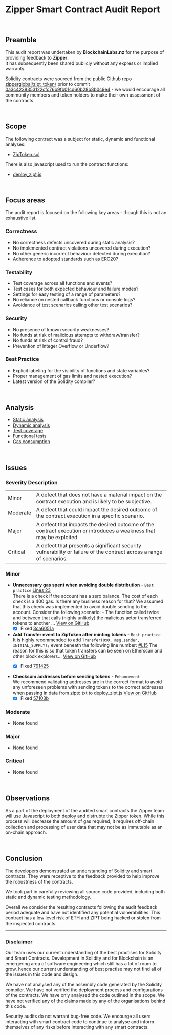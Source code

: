 # Zipper Smart Contract Audit Report
<br>

## Preamble
This audit report was undertaken by <b>BlockchainLabs.nz</b> for the purpose of providing feedback to <b>Zipper</b>. <br>It has subsequently been shared publicly without any express or implied warranty.

Solidity contracts were sourced from the public Github repo [zipperglobal/zipt_token/](https://github.com/zipperglobal/zipt_token) prior to commit [0a3c4238353122cfc76b9fb01cd60b28b8b0c9e4](https://github.com/zipperglobal/zipt_token/tree/0a3c4238353122cfc76b9fb01cd60b28b8b0c9e4) - we would encourage all community members and token holders to make their own assessment of the contracts.

<br>

## Scope
The following contract was a subject for static, dynamic and functional analyses:  

- [ZipToken.sol](https://github.com/zipperglobal/zipt_token/blob/0a3c4238353122cfc76b9fb01cd60b28b8b0c9e4/contracts/ZipToken.sol)
 
There is also javascript used to run the contract functions:

- [deploy_zipt.js](https://github.com/zipperglobal/zipt_token/blob/0a3c4238353122cfc76b9fb01cd60b28b8b0c9e4/deploy_zipt.js)

<br>

## Focus areas
The audit report is focused on the following key areas - though this is not an exhaustive list.


### Correctness
- No correctness defects uncovered during static analysis?
- No implemented contract violations uncovered during execution?
- No other generic incorrect behaviour detected during execution?
- Adherence to adopted standards such as ERC20?

### Testability
- Test coverage across all functions and events?
- Test cases for both expected behaviour and failure modes?
- Settings for easy testing of a range of parameters?
- No reliance on nested callback functions or console logs?
- Avoidance of test scenarios calling other test scenarios?

### Security
- No presence of known security weaknesses?
- No funds at risk of malicious attempts to withdraw/transfer?
- No funds at risk of control fraud?
- Prevention of Integer Overflow or Underflow?

### Best Practice
- Explicit labeling for the visibility of functions and state variables?
- Proper management of gas limits and nested execution?
- Latest version of the Solidity compiler?

<br>

## Analysis

- [Static analysis](static-analysis.md)
- [Dynamic analysis](dynamic-analysis.md)
- [Test coverage](test-coverage.md)
- [Functional tests](functional-tests.md)
- [Gas consumption](gas-consumption-report.md)

<br>

## Issues

### Severity Description
<table>
<tr>
	<td>Minor</td>
	<td>A defect that does not have a material impact on the contract execution and is likely to be subjective.</td>
</tr>
<tr>
	<td>Moderate</td>
	<td>A defect that could impact the desired outcome of the contract execution in a specific scenario.</td>
</tr>
<tr>
	<td>Major</td>
	<td> A defect that impacts the desired outcome of the contract execution or introduces a weakness that may be exploited.</td>
</tr>
<tr>
	<td>Critical</td>
	<td>A defect that presents a significant security vulnerability or failure of the contract across a range of scenarios.</td>
</tr>
</table>

### Minor
- **Unnecessary gas spent when avoiding double distribution** - `Best practice` [Lines 23](https://github.com/BlockchainLabsNZ/zipper-contracts/blob/f5fca30589042cffe83ee140c91ae6133de58ab5/contracts/ZipToken.sol#L23)<br>There is a check if the account has a zero balance. The cost of each check is a 400 gas. Is there any business reason for that? We assumed that this check was implemented to avoid double sending to the account. Consider the following scenario: - The function called twice and between that calls (highly unlikely) the malicious actor transferred tokens to another ... [View on GitHub](https://github.com/BlockchainLabsNZ/zipper-contracts/issues/2)
	- [x] Fixed [3ca6051a](https://github.com/zipperglobal/zipt_token/commit/3ca6051a9c3b2b6b50d5799297c8f91a838b81b3)

- **Add Transfer event to ZipToken after minting tokens** - `Best practice` <br>
It is highly recommended to add `Transfer(0x0, msg.sender, INITIAL_SUPPLY);` event beneath the following line number: [#L15](https://github.com/BlockchainLabsNZ/zipper-contracts/blob/master/contracts/ZipToken.sol#L15]) The reason for this is so that token transfers can be seen on Etherscan and other block explorers... [View on GitHub](https://github.com/BlockchainLabsNZ/zipper-contracts/issues/1)
  - [x] Fixed [791425](https://github.com/zipperglobal/zipt_token/commit/791425db4b95fbb21bda958aa81e2aa666335c8b)


- **Checksum addresses before sending tokens** - `Enhancement` <br>
We recommend validating addresses are in the correct format to avoid any unforeseen problems with sending tokens to the correct addresses when passing in data from ziptc.txt to deploy_zipt.js [View on GitHub](https://github.com/BlockchainLabsNZ/zipper-contracts/issues/3)
  - [x] Fixed [57103b](https://github.com/zipperglobal/zipt_token/commit/57103b701e18614a13f5979d44c3657af515c5c0)
  
### Moderate
- None found

### Major
- None found

### Critical
- None found

<br>

## Observations
As a part of the deployment of the audited smart contracts the Zipper team will use Javascript to both deploy and distrubte the Zipper token. While this process will decrease the amount of gas required, it requires off-chain collection and processing of user data that may not be as immutable as an on-chain approach.  

<br>

## Conclusion
The developers demonstrated an understanding of Solidity and smart contracts. They were receptive to the feedback provided to help improve the robustness of the contracts.

We took part in carefully reviewing all source code provided, including both static and dynamic testing methodology. 

Overall we consider the resulting contracts following the audit feedback period adequate and have not identified any potential vulnerabilities. This contract has a low level risk of ETH and ZIPT being hacked or stolen from the inspected contracts.

<hr>

### Disclaimer

Our team uses our current understanding of the best practises for Solidity and Smart Contracts. Development in Solidity and for Blockchain is an emergering area of software engineering which still has a lot of room to grow, hence our current understanding of best practise may not find all of the issues in this code and design. 

We have not analysed any of the assembly code generated by the Solidity compiler. We have not verified the deployment process and configurations of the contracts. We have only analysed the code outlined in the scope. We have not verified any of the claims made by any of the organisations behind this code. 

Security audits do not warrant bug-free code. We encourge all users interacting with smart contract code to continue to analyse and inform themselves of any risks before interacting with any smart contracts.


